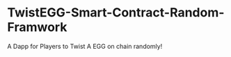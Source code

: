 # TwistEGG-Smart-Contract-Random-Framwork
A Dapp for Players to Twist A EGG on chain randomly!
  
                        
